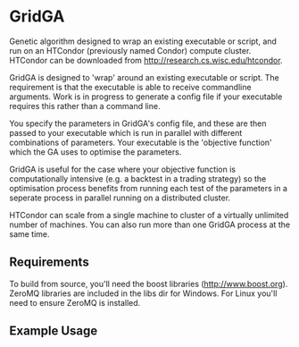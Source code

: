 GridGA
======

Genetic algorithm designed to wrap an existing executable or script, and run on an HTCondor (previously named Condor) compute cluster. HTCondor can be downloaded from http://research.cs.wisc.edu/htcondor.

GridGA is designed to 'wrap' around an existing executable or script. The requirement is that the executable is able to receive commandline arguments. Work is in progress to generate a config file if your executable requires this rather than a command line.

You specify the parameters in GridGA's config file, and these are then passed to your executable which is run in parallel with different combinations of parameters. Your executable is the 'objective function' which the GA uses to optimise the parameters.

GridGA is useful for the case where your objective function is computationally intensive (e.g. a backtest in a trading strategy) so the optimisation process benefits from running each test of the parameters in a seperate process in parallel running on a distributed cluster.

HTCondor can scale from a single machine to cluster of a virtually unlimited number of machines. You can also run more than one GridGA process at the same time.

## Requirements
To build from source, you'll need the boost libraries (http://www.boost.org). ZeroMQ libraries are included in the libs dir for Windows. For Linux you'll need to ensure ZeroMQ is installed.

## Example Usage
